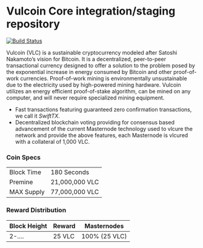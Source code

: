 Vulcoin Core integration/staging repository
=================================================
[![Build Status](https://travis-ci.org/laurobeleche/Ensurance.svg?branch=master)](https://travis-ci.org/laurobeleche/Ensurance)

Vulcoin (VLC) is a sustainable cryptocurrency modeled after Satoshi Nakamoto’s vision for Bitcoin. It is a decentralized, peer-to-peer transactional currency designed to offer a solution to the problem posed by the exponential increase in energy consumed by Bitcoin and other proof-of-work currencies. Proof-of-work mining is environmentally unsustainable due to the electricity used by high-powered mining hardware. Vulcoin utilizes an energy efficient proof-of-stake algorithm, can be mined on any computer, and will never require specialized mining equipment.

- Fast transactions featuring guaranteed zero confirmation transactions, we call it _SwiftTX_.
- Decentralized blockchain voting providing for consensus based advancement of the current Masternode
  technology used to vlcure the network and provide the above features, each Masternode is vlcured
  with a collateral of 1,000 VLC.

### Coin Specs

|                             |                 |
|-----------------------------|-----------------|
| Block Time                  | 180 Seconds      |
| Premine                     | 21,000,000 VLC     |
| MAX Supply                  | 77,000,000 VLC   |

### Reward Distribution

| **Block Height**  | **Reward** | **Masternodes**  |
|-------------------|------------|------------------|
| 2-....            | 25 VLC     | 100% (25 VLC)    |